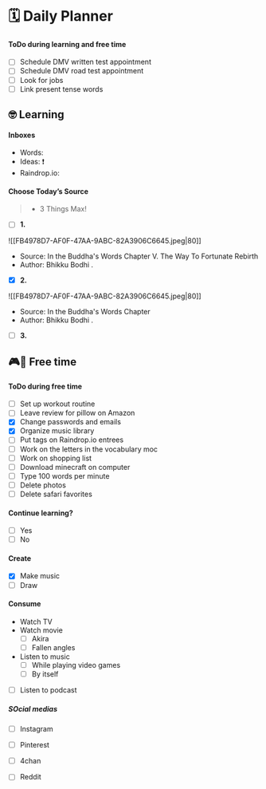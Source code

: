 # 🗓 Daily Planner

#### ToDo during learning and free time

- [ ] Schedule DMV written test appointment 
- [ ] Schedule DMV road test appointment
- [ ] Look for jobs
- [ ] Link present tense words

## 🤓 Learning

#### Inboxes

- Words: 
- Ideas: ❗️
- Raindrop.io: 

#### Choose Today’s Source

> - 3 Things Max!

- [ ] **1.** 

![[FB4978D7-AF0F-47AA-9ABC-82A3906C6645.jpeg|80]]
- Source: In the Buddha's Words Chapter V. The Way To Fortunate Rebirth
- Author: Bhikku Bodhi
.
- [x] **2.**

![[FB4978D7-AF0F-47AA-9ABC-82A3906C6645.jpeg|80]]
- Source: In the Buddha's Words Chapter 
- Author: Bhikku Bodhi
.
- [ ] **3.**

## 🎮🎨 Free time

#### ToDo during free time

- [ ] Set up workout routine 
- [ ] Leave review for pillow on Amazon
- [x] Change passwords and emails 
- [x] Organize music library 
- [ ] Put tags on Raindrop.io entrees 
- [ ] Work on the letters in the vocabulary moc
- [ ] Work on shopping list 
- [ ] Download minecraft on computer
- [ ] Type 100 words per minute
- [ ] Delete photos
- [ ] Delete safari favorites 

#### Continue learning?

- [ ] Yes
- [ ] No

#### Create

- [x] Make music
- [ ] Draw

#### Consume

- Watch TV 
- Watch movie 
	- [ ] Akira
	- [ ] Fallen angles
- Listen to music
	- [ ] While playing video games
	- [ ] By itself
- [ ] Listen to podcast

##### SOcial medias 

- [ ] Instagram
- [ ] Pinterest
- [ ] 4chan
- [ ] Reddit


